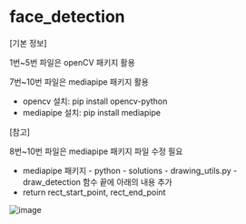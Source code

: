 # face_detection

[기본 정보]

1번~5번 파일은 openCV 패키지 활용

7번~10번 파일은 mediapipe 패키지 활용

- opencv 설치: pip install opencv-python
- mediapipe 설치: pip install mediapipe

[참고]

8번~10번 파일은 mediapipe 패키지 파일 수정 필요

- mediapipe 패키지 - python - solutions - drawing_utils.py - draw_detection 함수 끝에 아래의 내용 추가
- return rect_start_point, rect_end_point

![image](https://user-images.githubusercontent.com/24561701/166693510-1815778d-0a0d-43a8-8b05-0748f98905ff.png)
